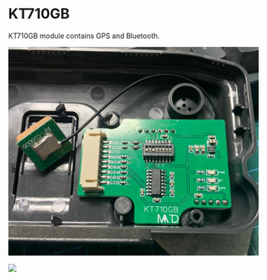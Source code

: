 # KT710GB

KT710GB module contains GPS and Bluetooth.

![](KT710GB.jpg)

![](TM-D710_InterfaceMark.png)

